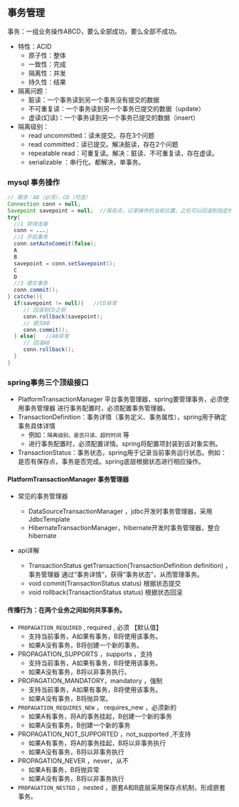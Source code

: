 ## 事务管理
事务：一组业务操作ABCD，要么全部成功，要么全部不成功。
- 特性：ACID
	- 原子性：整体
	- 一致性：完成
	- 隔离性：并发
	- 持久性：结果
- 隔离问题：
	- 脏读：一个事务读到另一个事务没有提交的数据
	- 不可重复读：一个事务读到另一个事务已提交的数据（update）
	- 虚读(幻读)：一个事务读到另一个事务已提交的数据（insert）
- 隔离级别：
	- read uncommitted：读未提交。存在3个问题
	- read committed：读已提交。解决脏读，存在2个问题
	- repeatable read：可重复读。解决：脏读、不可重复读，存在虚读。
	- serializable ：串行化。都解决，单事务。

### mysql 事务操作
```java
// 需求：AB（必须），CD（可选） 
Connection conn = null;
Savepoint savepoint = null;  //保存点，记录操作的当前位置，之后可以回滚到指定的位置。（可以回滚一部分）
try{
  //1 获得连接
  conn = ...;
  //2 开启事务
  conn.setAutoCommit(false);
  A
  B
  savepoint = conn.setSavepoint();
  C
  D
  //3 提交事务
  conn.commit();
} catche(){
  if(savepoint != null){   //CD异常
     // 回滚到CD之前
     conn.rollback(savepoint);
     // 提交AB
     conn.commit();
  } else{   //AB异常
     // 回滚AB
     conn.rollback();
  }
}
```

### spring事务三个顶级接口

- PlatformTransactionManager  平台事务管理器，spring要管理事务，必须使用事务管理器
	进行事务配置时，必须配置事务管理器。
- TransactionDefinition：事务详情（事务定义、事务属性），spring用于确定事务具体详情
	- 例如：`隔离级别、是否只读、超时时间` 等
	- 进行事务配置时，必须配置详情。spring将配置项封装到该对象实例。
- TransactionStatus：事务状态，spring用于记录当前事务运行状态。例如：是否有保存点，事务是否完成。spring底层根据状态进行相应操作。

#### PlatformTransactionManager 事务管理器

- 常见的事务管理器
	- DataSourceTransactionManager  ，jdbc开发时事务管理器，采用JdbcTemplate
	- HibernateTransactionManager，hibernate开发时事务管理器，整合hibernate

- api详解
    - TransactionStatus getTransaction(TransactionDefinition definition) ，事务管理器 通过“事务详情”，获得“事务状态”，从而管理事务。
    - void commit(TransactionStatus status)  根据状态提交
    - void rollback(TransactionStatus status) 根据状态回滚

#### 传播行为：在两个业务之间如何共享事务。

- `PROPAGATION_REQUIRED` , required , 必须  【默认值】
	- 支持当前事务，A如果有事务，B将使用该事务。
	- 如果A没有事务，B将创建一个新的事务。
- PROPAGATION_SUPPORTS ，supports ，支持
	- 支持当前事务，A如果有事务，B将使用该事务。
	- 如果A没有事务，B将以非事务执行。
- PROPAGATION_MANDATORY，mandatory ，强制
	- 支持当前事务，A如果有事务，B将使用该事务。
	- 如果A没有事务，B将抛异常。
- `PROPAGATION_REQUIRES_NEW` ， requires_new ，必须新的
	- 如果A有事务，将A的事务挂起，B创建一个新的事务
	- 如果A没有事务，B创建一个新的事务
- PROPAGATION_NOT_SUPPORTED ，not_supported ,不支持
	- 如果A有事务，将A的事务挂起，B将以非事务执行
	- 如果A没有事务，B将以非事务执行
- PROPAGATION_NEVER ，never，从不
	- 如果A有事务，B将抛异常
	- 如果A没有事务，B将以非事务执行
- `PROPAGATION_NESTED` ，nested ，嵌套A和B底层采用保存点机制，形成嵌套事务。